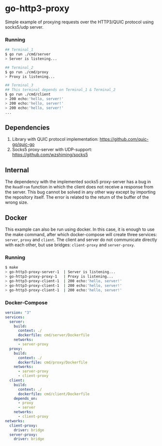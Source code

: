 # go-http3-proxy

Simple example of proxying requests over the HTTP3/QUIC protocol using socks5/udp server. 

### Running

```bash 
## Terminal_1
$ go run ./cmd/server
> Server is listening...

## Terminal_2
$ go run ./cmd/proxy
> Proxy is listening...

## Terminal_3
## This terminal depends on Terminal_1 & Terminal_2
$ go run ./cmd/client
> 200 echo:'hello, server!'
> 200 echo:'hello, server!'
> 200 echo:'hello, server!'
...
```

## Dependencies

1. Library with QUIC protocol implementation: https://github.com/quic-go/quic-go
2. Socks5 proxy-server with UDP-support: https://github.com/wzshiming/socks5

## Internal

The dependency with the implemented socks5 proxy-server has a bug in the `ReadFrom` function in which the client does not receive a response from the server. This bug cannot be solved in any other way except by importing the repository itself. The error is related to the return of the buffer of the wrong size.

## Docker

This example can also be run using docker. In this case, it is enough to use the make command, after which docker-compose will create three services: `server`, `proxy` and `client`. The client and server do not communicate directly with each other, but use bridges: `client-proxy` and `server-proxy`.

### Running

```bash 
$ make
> go-http3-proxy-server-1  | Server is listening...
> go-http3-proxy-proxy-1   | Proxy is listening...
> go-http3-proxy-client-1  | 200 echo:'hello, server!'
> go-http3-proxy-client-1  | 200 echo:'hello, server!'
> go-http3-proxy-client-1  | 200 echo:'hello, server!'
```

### Docker-Compose

```yaml
version: "3"
services:
  server:
    build:
      context: ./
      dockerfile: cmd/server/Dockerfile
    networks:
      - server-proxy
  proxy:
    build:
      context: ./
      dockerfile: cmd/proxy/Dockerfile
    networks:
      - server-proxy
      - client-proxy
  client:
    build:
      context: ./
      dockerfile: cmd/client/Dockerfile
    depends_on:
      - proxy
      - server
    networks:
      - client-proxy
networks:
  client-proxy:
    driver: bridge
  server-proxy:
    driver: bridge
```
